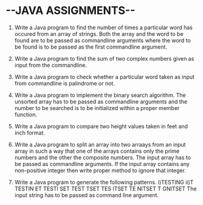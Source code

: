 --JAVA ASSIGNMENTS--
====================
1. Write a Java program to find the number of times a particular word has occured from an array of strings. Both the array and the word to be found are to be passed as commandline arguments where the word to be found is to be passed as the first commandline argument.

2. Write a Java program to find the sum of two complex numbers given as input from the commandline.

3. Write a Java program to check whether a particular word taken as input from commandline is palindrome or not.

4. Write a Java program to implement the binary search algorithm. The unsorted array has to be passed as commandline arguments and the number to be searched is to be initialized within a proper member function.

5. Write a Java program to compare two height values taken in feet and inch format.

6. Write a Java program to split an array into two arraays from an input array in such a way that one of the arrays contains only the prime numbers and the other the composite numbers. The input array has to be passed as commandline arguments. If the input array contains any non-positive integer then write proper method to ignore that integer.

7. Write a Java program to generate the following patterns.
	i)TESTING			ii)T
	  TESTIN			   ET
	  TESTI			   SET
	  TEST			   TSET
	  TES			   ITSET
	  TE			   NITSET
	  T			   GNITSET
The input string has to be passed as command line argument.
